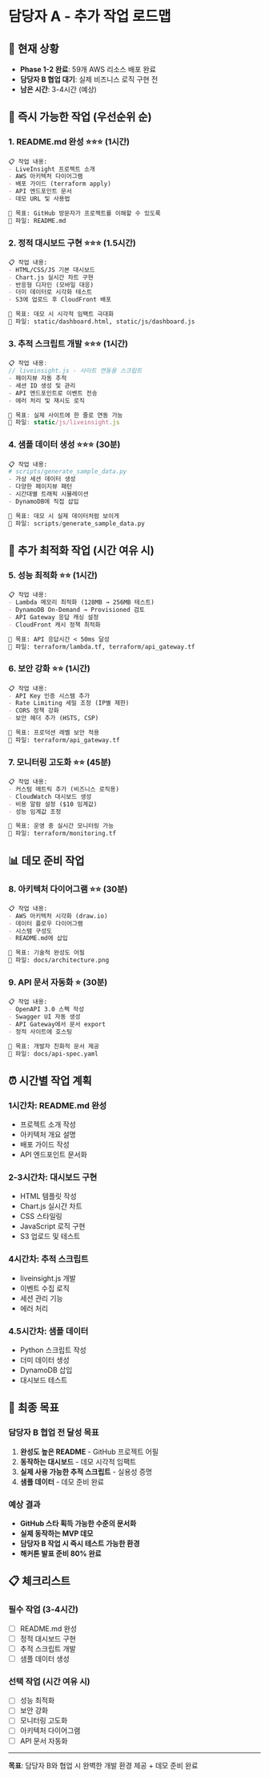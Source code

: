 # 담당자 A - 추가 작업 로드맵

## 🎯 현재 상황
- **Phase 1-2 완료**: 59개 AWS 리소스 배포 완료
- **담당자 B 협업 대기**: 실제 비즈니스 로직 구현 전
- **남은 시간**: 3-4시간 (예상)

## 🚀 즉시 가능한 작업 (우선순위 순)

### 1. README.md 완성 ⭐⭐⭐ (1시간)
```markdown
📋 작업 내용:
- LiveInsight 프로젝트 소개
- AWS 아키텍처 다이어그램
- 배포 가이드 (terraform apply)
- API 엔드포인트 문서
- 데모 URL 및 사용법

🎯 목표: GitHub 방문자가 프로젝트를 이해할 수 있도록
📁 파일: README.md
```

### 2. 정적 대시보드 구현 ⭐⭐⭐ (1.5시간)
```markdown
📋 작업 내용:
- HTML/CSS/JS 기본 대시보드
- Chart.js 실시간 차트 구현
- 반응형 디자인 (모바일 대응)
- 더미 데이터로 시각화 테스트
- S3에 업로드 후 CloudFront 배포

🎯 목표: 데모 시 시각적 임팩트 극대화
📁 파일: static/dashboard.html, static/js/dashboard.js
```

### 3. 추적 스크립트 개발 ⭐⭐⭐ (1시간)
```javascript
📋 작업 내용:
// liveinsight.js - 사이트 연동용 스크립트
- 페이지뷰 자동 추적
- 세션 ID 생성 및 관리
- API 엔드포인트로 이벤트 전송
- 에러 처리 및 재시도 로직

🎯 목표: 실제 사이트에 한 줄로 연동 가능
📁 파일: static/js/liveinsight.js
```

### 4. 샘플 데이터 생성 ⭐⭐⭐ (30분)
```python
📋 작업 내용:
# scripts/generate_sample_data.py
- 가상 세션 데이터 생성
- 다양한 페이지뷰 패턴
- 시간대별 트래픽 시뮬레이션
- DynamoDB에 직접 삽입

🎯 목표: 데모 시 실제 데이터처럼 보이게
📁 파일: scripts/generate_sample_data.py
```

## 🔧 추가 최적화 작업 (시간 여유 시)

### 5. 성능 최적화 ⭐⭐ (1시간)
```markdown
📋 작업 내용:
- Lambda 메모리 최적화 (128MB → 256MB 테스트)
- DynamoDB On-Demand → Provisioned 검토
- API Gateway 응답 캐싱 설정
- CloudFront 캐시 정책 최적화

🎯 목표: API 응답시간 < 50ms 달성
📁 파일: terraform/lambda.tf, terraform/api_gateway.tf
```

### 6. 보안 강화 ⭐⭐ (1시간)
```markdown
📋 작업 내용:
- API Key 인증 시스템 추가
- Rate Limiting 세밀 조정 (IP별 제한)
- CORS 정책 강화
- 보안 헤더 추가 (HSTS, CSP)

🎯 목표: 프로덕션 레벨 보안 적용
📁 파일: terraform/api_gateway.tf
```

### 7. 모니터링 고도화 ⭐⭐ (45분)
```markdown
📋 작업 내용:
- 커스텀 메트릭 추가 (비즈니스 로직용)
- CloudWatch 대시보드 생성
- 비용 알람 설정 ($10 임계값)
- 성능 임계값 조정

🎯 목표: 운영 중 실시간 모니터링 가능
📁 파일: terraform/monitoring.tf
```

## 📊 데모 준비 작업

### 8. 아키텍처 다이어그램 ⭐⭐ (30분)
```markdown
📋 작업 내용:
- AWS 아키텍처 시각화 (draw.io)
- 데이터 플로우 다이어그램
- 시스템 구성도
- README.md에 삽입

🎯 목표: 기술적 완성도 어필
📁 파일: docs/architecture.png
```

### 9. API 문서 자동화 ⭐ (30분)
```markdown
📋 작업 내용:
- OpenAPI 3.0 스펙 작성
- Swagger UI 자동 생성
- API Gateway에서 문서 export
- 정적 사이트에 호스팅

🎯 목표: 개발자 친화적 문서 제공
📁 파일: docs/api-spec.yaml
```

## ⏰ 시간별 작업 계획

### 1시간차: README.md 완성
- 프로젝트 소개 작성
- 아키텍처 개요 설명
- 배포 가이드 작성
- API 엔드포인트 문서화

### 2-3시간차: 대시보드 구현
- HTML 템플릿 작성
- Chart.js 실시간 차트
- CSS 스타일링
- JavaScript 로직 구현
- S3 업로드 및 테스트

### 4시간차: 추적 스크립트
- liveinsight.js 개발
- 이벤트 수집 로직
- 세션 관리 기능
- 에러 처리

### 4.5시간차: 샘플 데이터
- Python 스크립트 작성
- 더미 데이터 생성
- DynamoDB 삽입
- 대시보드 테스트

## 🎯 최종 목표

### 담당자 B 협업 전 달성 목표
1. **완성도 높은 README** - GitHub 프로젝트 어필
2. **동작하는 대시보드** - 데모 시각적 임팩트
3. **실제 사용 가능한 추적 스크립트** - 실용성 증명
4. **샘플 데이터** - 데모 준비 완료

### 예상 결과
- **GitHub 스타 획득 가능한 수준의 문서화**
- **실제 동작하는 MVP 데모**
- **담당자 B 작업 시 즉시 테스트 가능한 환경**
- **해커톤 발표 준비 80% 완료**

## 📋 체크리스트

### 필수 작업 (3-4시간)
- [ ] README.md 완성
- [ ] 정적 대시보드 구현
- [ ] 추적 스크립트 개발
- [ ] 샘플 데이터 생성

### 선택 작업 (시간 여유 시)
- [ ] 성능 최적화
- [ ] 보안 강화
- [ ] 모니터링 고도화
- [ ] 아키텍처 다이어그램
- [ ] API 문서 자동화

---
**목표**: 담당자 B와 협업 시 완벽한 개발 환경 제공 + 데모 준비 완료